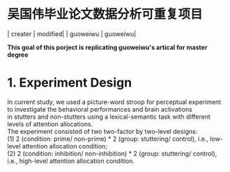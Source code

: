 
# 吴国伟毕业论文数据分析可重复项目

| creater | modified|
| guoweiwu | guoweiwu|  
  
**This goal of this porject is replicating guoweiwu's artical for master degree**  
  
# 1. Experiment Design
In current study, we used a picture-word stroop for perceptual experiment to investigate the behavioral performances and brain activations  
in stutters and non-stutters using a lexical-semantic task with different levels of attention allocations.  
The experiment consisted of two two-factor by two-level designs:   
(1) 2 (condition: prime/ non-prime) * 2 (group: stuttering/ control), i.e., low-level attention allocation condition;   
(2) 2 (condition: inhibition/ non-inhibition) * 2 (group: stuttering/ control), i.e., high-level attention allocation condition. 
  